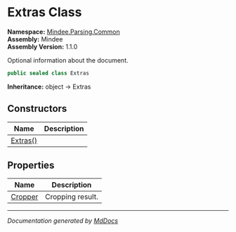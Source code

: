 ﻿<!--  
  <auto-generated>   
    The contents of this file were generated by a tool.  
    Changes to this file may be list if the file is regenerated  
  </auto-generated>   
-->

# Extras Class

**Namespace:** [Mindee.Parsing.Common](../index.md)  
**Assembly:** Mindee  
**Assembly Version:** 1.1.0

Optional information about the document.

```csharp
public sealed class Extras
```

**Inheritance:** object → Extras

## Constructors

| Name                              | Description |
| --------------------------------- | ----------- |
| [Extras()](constructors/index.md) |             |

## Properties

| Name                             | Description      |
| -------------------------------- | ---------------- |
| [Cropper](properties/Cropper.md) | Cropping result. |

___

*Documentation generated by [MdDocs](https://github.com/ap0llo/mddocs)*

